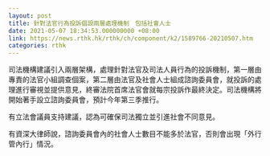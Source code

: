 ```yaml
---
layout: post
title: 針對法官行為投訴倡設兩層處理機制　包括社會人士
date: 2021-05-07 18:34:53.000000000 +08:00
link: https://news.rthk.hk/rthk/ch/component/k2/1589766-20210507.htm
categories: rthk
---
```


司法機構建議引入兩層架構，處理針對法官及司法人員行為的投訴機制，第一層由專責的法官小組調查個案，第二層由法官及社會人士組成諮詢委員會，就投訴的處理進行審視並提供意見，終審法院首席法官會就每宗投訴作最終決定。司法機構將開始著手設立諮詢委員會，預計今年第三季推行。

有立法會議員支持建議，認為可確保司法獨立並引進社會不同意見。

有資深大律師說，諮詢委員會內的社會人士數目不能多於法官，否則會出現「外行管內行」情況。

